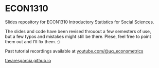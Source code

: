 # ECON1310
Slides repository for ECON1310 Introductory Statistics for Social Sciences.

The slides and code have been revised throuout a few semesters of use, but a few typos and mistakes might still be there. Plese, feel free to point them out and I'll fix them. :)

Past tutorial recordings available at [youtube.com/@uq_econometrics](https://www.youtube.com/@uq_econometrics)

[tavaresgarcia.github.io](https://tavaresgarcia.github.io/)
